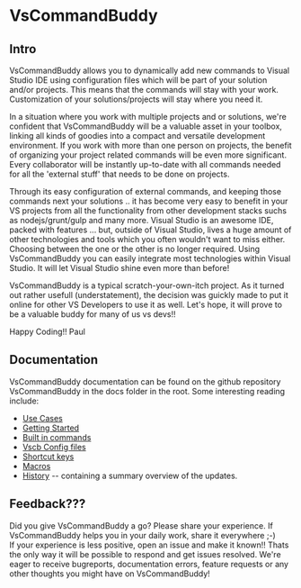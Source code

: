 # VsCommandBuddy

## Intro
VsCommandBuddy allows you to dynamically add new commands to Visual Studio IDE using configuration files which will be part 
of your solution and/or projects. This means that the commands will stay with your work. Customization of your solutions/projects
will stay where you need it. 

In a situation where you work with multiple projects and or solutions, we're confident that VsCommandBuddy will be a valuable asset in your 
toolbox, linking all kinds of goodies into a compact and versatile development environment.
If you work with more than one person on projects, the benefit of organizing your project related commands will be even more significant. Every collaborator 
will be instantly up-to-date with all commands needed for all the 'external stuff' that needs to be done on projects.

Through its easy configuration of external commands, and keeping those commands next your solutions .. it has become very easy to benefit 
in your VS projects from all the functionality from other development stacks suchs as nodejs/grunt/gulp and many more. Visual Studio is an 
awesome IDE, packed with features ... but, outside of Visual Studio, lives a huge amount of other technologies and tools which you often 
wouldn't want to miss either. Choosing between the one or the other is no longer required. Using VsCommandBuddy you can easily integrate most technologies 
within Visual Studio. It will let Visual Studio shine even more than before!

VsCommandBuddy is a typical scratch-your-own-itch project. As it turned out rather usefull (understatement), the decision was guickly made to put it online for 
other VS Developers to use it as well. Let's hope, it will prove to be a valuable buddy for many of us vs devs!!
 
Happy Coding!! 
Paul


## Documentation
VsCommandBuddy documentation can be found on the github repository VsCommandBuddy in the docs folder in the root. 
Some interesting reading include:
- [Use Cases](Docs/usecases.md)
- [Getting Started](Docs/gettingstarted.md)
- [Built in commands](Docs/builtincommands.md)
- [Vscb Config files](Docs/vscbfiles.md)
- [Shortcut keys](Docs/shortcutkeys.md)
- [Macros](Docs/macros.md)
- [History](Docs/history.md) -- containing a summary overview of the updates.


## Feedback???
Did you give VsCommandBuddy a go? Please share your experience. If VsCommandBuddy helps you in your daily work, share it everywhere ;-)  
If your experience is less positive, open an issue and make it known!! Thats the only way it will be possible to respond and get issues resolved.
We're eager to receive bugreports, documentation errors, feature requests or any other thoughts you might have on VsCommandBuddy!




